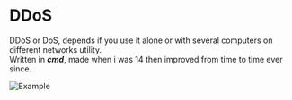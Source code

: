 # DDoS

DDoS or DoS, depends if you use it alone or with several computers on different networks utility.<br>
Written in ***cmd***, made when i was 14 then improved from time to time ever since.

![Example](https://wabatcher.files.wordpress.com/2017/11/skc3a4rmbild-61-e1538067418402.png)
